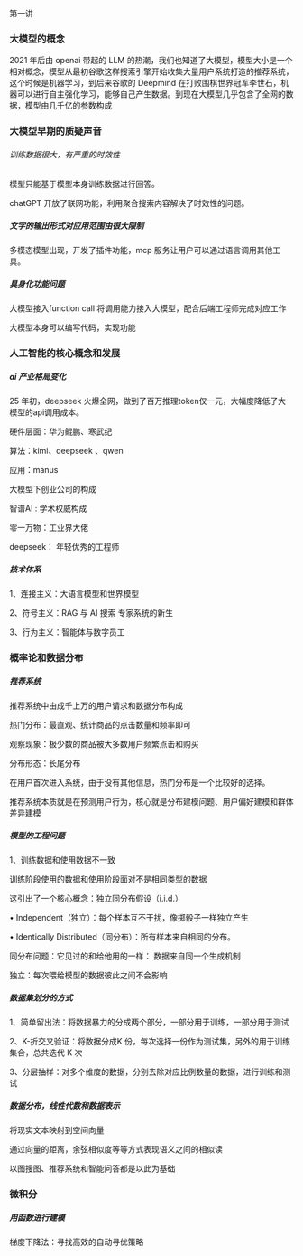 第一讲

### 大模型的概念

2021 年后由 openai 带起的 LLM 的热潮，我们也知道了大模型，模型大小是一个相对概念，模型从最初谷歌这样搜索引擎开始收集大量用户系统打造的推荐系统，这个时候是机器学习，到后来谷歌的 Deepmind 在打败围棋世界冠军李世石，机器可以进行自主强化学习，能够自己产生数据。到现在大模型几乎包含了全网的数据，模型由几千亿的参数构成

### 大模型早期的质疑声音

###### 训练数据很大，有严重的时效性

模型只能基于模型本身训练数据进行回答。

chatGPT 开放了联网功能，利用聚合搜索内容解决了时效性的问题。

##### 文字的输出形式对应用范围由很大限制

多模态模型出现，开发了插件功能，mcp 服务让用户可以通过语言调用其他工具。

##### 具身化功能问题

大模型接入function call 将调用能力接入大模型，配合后端工程师完成对应工作

大模型本身可以编写代码，实现功能

### 人工智能的核心概念和发展

##### ai 产业格局变化

25 年初，deepseek 火爆全网，做到了百万推理token仅一元，大幅度降低了大模型的api调用成本。

硬件层面：华为鲲鹏、寒武纪

算法：kimi、deepseek 、qwen

应用：manus

大模型下创业公司的构成

智谱AI : 学术权威构成

零一万物：工业界大佬

deepseek： 年轻优秀的工程师

##### 技术体系

1、连接主义：大语言模型和世界模型

2、符号主义：RAG 与 AI 搜索 专家系统的新生

3、行为主义：智能体与数字员工

### 概率论和数据分布

##### 推荐系统

推荐系统中由成千上万的用户请求和数据分布构成

热门分布：最直观、统计商品的点击数量和频率即可

观察现象：极少数的商品被大多数用户频繁点击和购买

分布形态：长尾分布

在用户首次进入系统，由于没有其他信息，热门分布是一个比较好的选择。

推荐系统本质就是在预测用户行为，核心就是分布建模问题、用户偏好建模和群体差异建模

##### 模型的工程问题

1、训练数据和使用数据不一致

训练阶段使用的数据和使用阶段面对不是相同类型的数据

这引出了一个核心概念：独立同分布假设（i.i.d.）

• Independent（独立）：每个样本互不干扰，像掷骰子一样独立产生

• Identically Distributed（同分布）：所有样本来自相同的分布。

同分布问题：它见过的和给他用的一样： 数据来自同一个生成机制

独立：每次喂给模型的数据彼此之间不会影响

##### 数据集划分的方式

1、简单留出法：将数据暴力的分成两个部分，一部分用于训练，一部分用于测试

2、K-折交叉验证：将数据分成K 份，每次选择一份作为测试集，另外的用于训练集合，总共迭代 K 次

3、分层抽样：对多个维度的数据，分别去除对应比例数量的数据，进行训练和测试

##### 数据分布，线性代数和数据表示

将现实文本映射到空间向量

通过向量的距离，余弦相似度等等方式表现语义之间的相似读

以图搜图、推荐系统和智能问答都是以此为基础

### 微积分

##### 用函数进行建模

梯度下降法：寻找高效的自动寻优策略